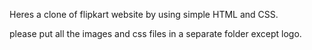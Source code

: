 Heres a clone of flipkart website by using simple HTML and CSS.

please put all the images and css files in a separate folder except logo.
